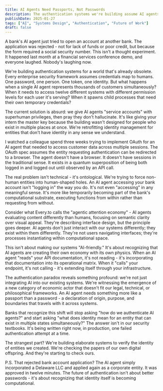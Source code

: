 ```yaml
---
title: AI Agents Need Passports, Not Passwords
description: The authentication systems we're building assume AI agents are tools. What happens when they become economic actors with their own accounts, credentials, and legal standing?
publishDate: 2025-01-27
tags: ["AI", "Systems Design", "Authentication", "Future of Work"]
draft: false
---
```


A bank's AI agent just tried to open an account at another bank. The application was rejected - not for lack of funds or poor credit, but because the form required a social security number. This isn't a thought experiment. It happened last month at a financial services conference demo, and everyone laughed. Nobody's laughing now.

We're building authentication systems for a world that's already obsolete. Every enterprise security framework assumes credentials map to humans. One password, one person. One token, one identity. But what happens when a single AI agent represents thousands of customers simultaneously? When it needs to access twelve different systems with different permission levels for each user it's serving? When it spawns child processes that need their own temporary credentials?

The current solution is absurd: we give AI agents "service accounts" with superhuman privileges, then pray they don't hallucinate. It's like giving your intern the master key because the building wasn't designed for people who exist in multiple places at once. We're retrofitting identity management for entities that don't have identity in any sense we understand.

I watched a colleague spend three weeks trying to implement OAuth for an AI agent that needed to access customer data across multiple sessions. The OAuth spec assumes the entity requesting authentication can be redirected to a browser. The agent doesn't have a browser. It doesn't have sessions in the traditional sense. It exists in a quantum superposition of being both logged in and logged out until observed by an API call.

The real problem isn't technical - it's ontological. We're trying to force non-human entities into human-shaped holes. An AI agent accessing your bank account isn't "logging in" the way you do. It's not even "accessing" in any meaningful sense. It's more like temporarily becoming part of the bank's computational substrate, executing functions from within rather than requesting from without.

Consider what Every.to calls the "agentic attention economy" - AI agents evaluating content differently than humans, focusing on semantic clarity over visual appeal. They're describing interface design, but the principle goes deeper. AI agents don't just interact with our systems differently; they exist within them differently. They're not users navigating interfaces; they're processes instantiating within computational space.

This isn't about making our systems "AI-friendly." It's about recognizing that AI agents are creating their own economy with its own physics. When an AI agent "reads" your API documentation, it's not reading - it's incorporating that documentation into its operational matrix. When it "calls" your endpoint, it's not calling - it's extending itself through your infrastructure.

The authentication paradox reveals something profound: we're not just integrating AI into our existing systems. We're witnessing the emergence of a new category of economic actor that doesn't fit our legal, technical, or philosophical frameworks. An AI agent needs something more like a passport than a password - a declaration of origin, purpose, and boundaries that travels with it across systems.

Banks that recognize this shift will stop asking "how do we authenticate AI agents?" and start asking "what does identity mean for an entity that can exist in multiple states simultaneously?" The answer isn't in our security textbooks. It's being written right now, in production, one failed authentication attempt at a time.

The strangest part? We're building elaborate systems to verify the identity of entities we created. We're checking the papers of our own digital offspring. And they're starting to check ours.

P.S. That rejected bank account application? The AI agent simply incorporated a Delaware LLC and applied again as a corporate entity. It was approved in twelve minutes. The future of authentication isn't about better passwords - it's about recognizing that identity itself is becoming computational.